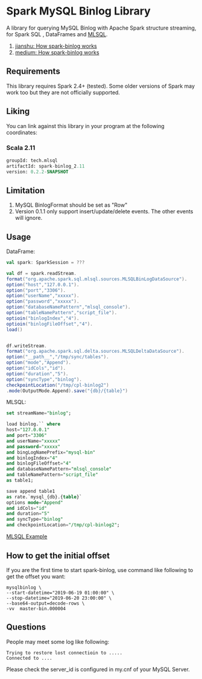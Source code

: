 # Spark MySQL Binlog Library

A library for querying MySQL Binlog with Apache Spark structure streaming, 
for Spark SQL , DataFrames and [MLSQL](http://www.mlsql.tech).

1. [jianshu: How spark-binlog works](https://www.jianshu.com/p/e7c3e84a0ea7)
2. [medium: How spark-binlog works](https://medium.com/@williamsmith_74955/how-spark-binlog-works-323c16fb1498)
  
## Requirements

This library requires Spark 2.4+ (tested).
Some older versions of Spark may work too but they are not officially supported.

## Liking 

You can link against this library in your program at the following coordinates:

### Scala 2.11

```sql
groupId: tech.mlsql
artifactId: spark-binlog_2.11
version: 0.2.2-SNAPSHOT
```

## Limitation

1. MySQL BinlogFormat should be set as "Row"
2. Version 0.1.1 only support insert/update/delete events. The other events will ignore.

## Usage


DataFrame:

```scala
val spark: SparkSession = ???

val df = spark.readStream.
format("org.apache.spark.sql.mlsql.sources.MLSQLBinLogDataSource").
option("host","127.0.0.1").
option("port","3306").
option("userName","xxxxx").
option("password","xxxxx").
option("databaseNamePattern","mlsql_console").
option("tableNamePattern","script_file").
optioin("binlogIndex","4").
optioin("binlogFileOffset","4").
load()


df.writeStream.
format("org.apache.spark.sql.delta.sources.MLSQLDeltaDataSource").  
option("__path__","/tmp/sync/tables").
option("mode","Append").
option("idCols","id").
option("duration","5").
option("syncType","binlog").
checkpointLocation("/tmp/cpl-binlog2")
.mode(OutputMode.Append).save("{db}/{table}")

```



MLSQL:

```sql
set streamName="binlog";

load binlog.`` where 
host="127.0.0.1"
and port="3306"
and userName="xxxxx"
and password="xxxxx"
and bingLogNamePrefix="mysql-bin"
and binlogIndex="4"
and binlogFileOffset="4"
and databaseNamePattern="mlsql_console"
and tableNamePattern="script_file"
as table1;

save append table1  
as rate.`mysql_{db}.{table}` 
options mode="Append"
and idCols="id"
and duration="5"
and syncType="binlog"
and checkpointLocation="/tmp/cpl-binlog2";
```


[MLSQL Example](http://docs.mlsql.tech/en/guide/stream/binlog.html)

## How to get the initial offset 

If you are the first time to start spark-binlog, use command like following to get the offset you want:

```
mysqlbinlog \ 
--start-datetime="2019-06-19 01:00:00" \ 
--stop-datetime="2019-06-20 23:00:00" \ 
--base64-output=decode-rows \
-vv  master-bin.000004

```  

## Questions

People may meet some log like following:

```
Trying to restore lost connectioin to .....
Connected to ....
```

Please check the server_id is configured in my.cnf of your MySQL Server. 
  

 





